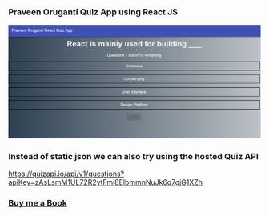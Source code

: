 ### Praveen Oruganti Quiz App using React JS
  
![screenshot of the app](https://raw.githubusercontent.com/praveenoruganti/praveenoruganti-reactjs/master/0_Projects/praveenoruganti-quiz-app/src/images/screenshot.PNG "Quiz App")


### Instead of static json we can also try using the hosted Quiz API
https://quizapi.io/api/v1/questions?apiKey=zAsLsmM1UL72R2ytFmi8ElbmmnNuJk6q7gjG1XZh


### [Buy me a Book](https://www.buymeacoffee.com/praveenoruganti)